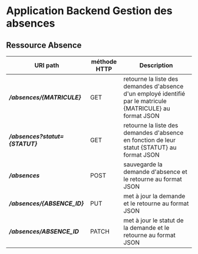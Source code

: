 Application Backend Gestion des absences
========================================


Ressource Absence
-------------------



URI path                         |  méthode HTTP  |  Description  
-------------------------------- | -------------- | --------------------------------------------------------------------------
**_/absences/{MATRICULE}_**      |  GET           |  retourne la liste des demandes d'absence d'un employé identifié par le matricule {MATRICULE}  au format JSON
**_/absences?statut={STATUT}_**  |  GET           |  retourne la liste des demandes d'absence en fonction de leur statut {STATUT} au format JSON
**_/absences_**                  |  POST          |  sauvegarde la demande d'absence et le retourne au format JSON
**_/absences/{ABSENCE_ID}_**     |  PUT           |  met à jour la demande et le retourne au format JSON
**_/absences/ABSENCE_ID_**       |  PATCH         |  met à jour le statut de la demande et le retourne au format JSON
